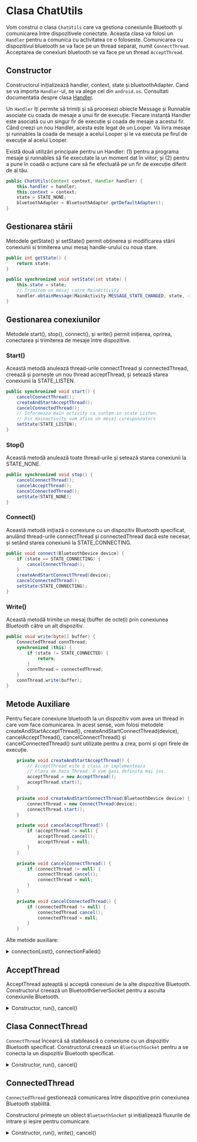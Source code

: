 # Clasa ChatUtils

Vom construi o clasa `ChatUtils` care va gestiona conexiunile Bluetooth și comunicarea între dispozitivele conectate.
Aceasta clasa va folosi un `Handler` pentru a comunica cu activitatea ce o foloseste. Comunicarea cu dispozitivul
bluetooth se va face pe un thread separat, numit `ConnectThread`. Acceptarea de conexiuni bluetooth se va face
pe un thread `AcceptThread`.


## Constructor
Constructorul inițializează handler, context, state și bluetoothAdapter.
Cand se va importa `Handler`-ul, se va alege cel din `android.os`. Consultati documentatia despre clasa [Handler](https://developer.android.com/reference/android/os/Handler).

Un `Handler` îți permite să trimiți și să procesezi obiecte Message și Runnable asociate cu coada de mesaje a unui fir de execuție. Fiecare instanță Handler este asociată cu un singur fir de execuție și coada de mesaje a acestui fir. Când creezi un nou Handler, acesta este legat de un Looper. Va livra mesaje și runnables la coada de mesaje a acelui Looper și le va executa pe firul de execuție al acelui Looper.

Există două utilizări principale pentru un Handler: (1) pentru a programa mesaje și runnables să fie executate la un moment dat în viitor; și (2) pentru a pune în coadă o acțiune care să fie efectuată pe un fir de execuție diferit de al tău.


```java
public ChatUtils(Context context, Handler handler) {
    this.handler = handler;
    this.context = context;
    state = STATE_NONE;
    bluetoothAdapter = BluetoothAdapter.getDefaultAdapter();
}
```

## Gestionarea stării
Metodele getState() și setState() permit obținerea și modificarea stării conexiunii si trimiterea unui mesaj handle-urului cu noua stare.


```java
public int getState() {
    return state;
}

public synchronized void setState(int state) {
    this.state = state;
    // Trimitem un mesaj catre MainActivity
    handler.obtainMessage(MainActivity.MESSAGE_STATE_CHANGED, state, -1).sendToTarget();
}
```

## Gestionarea conexiunilor
Metodele start(), stop(), connect(), și write() permit inițierea, oprirea, conectarea și trimiterea de mesaje între dispozitive.


### Start()
Această metodă anulează thread-urile connectThread și connectedThread, creează și pornește un nou thread acceptThread, și setează starea conexiunii la STATE_LISTEN.

```java
public synchronized void start() {
    cancelConnectThread();
    createAndStartAcceptThread();
    cancelConnectedThread();
    // Informeaza main activity ca suntem in state Listen.
    // Din mainactivity vom afisa un mesaj corespunzators
    setState(STATE_LISTEN);
}
```

### Stop()
Această metodă anulează toate thread-urile și setează starea conexiunii la STATE_NONE.

```java
public synchronized void stop() {
    cancelConnectThread();
    cancelAcceptThread();
    cancelConnectedThread();
    setState(STATE_NONE);
}
```

### Connect()
Această metodă inițiază o conexiune cu un dispozitiv Bluetooth specificat, anulând thread-urile connectThread și connectedThread dacă este necesar, și setând starea conexiunii la STATE_CONNECTING.

```java
public void connect(BluetoothDevice device) {
    if (state == STATE_CONNECTING) {
        cancelConnectThread();
    }
    createAndStartConnectThread(device);
    cancelConnectedThread();
    setState(STATE_CONNECTING);
}
```
### Write()
Această metodă trimite un mesaj (buffer de octeți) prin conexiunea Bluetooth către un alt dispozitiv.

```java
public void write(byte[] buffer) {
    ConnectedThread connThread;
    synchronized (this) {
        if (state != STATE_CONNECTED) {
            return;
        }
        connThread = connectedThread;
    }
    connThread.write(buffer);
}
```

## Metode Auxiliare

Pentru fiecare conexiune bluetooth la un dispozitiv vom
avea un thread in care vom face comunicarea. In acest
sense, vom folosi metodele createAndStartAcceptThread(), createAndStartConnectThread(device), cancelAcceptThread(), cancelConnectThread() și cancelConnectedThread() sunt utilizate pentru a crea, porni și opri firele de execuție.


```java
    private void createAndStartAcceptThread() {
        // AcceptThread este o clasa ce implementeaza
        // clasa de baza Thread. O vom gasi definita mai jos.
        acceptThread = new AcceptThread();
        acceptThread.start();
    }

    private void createAndStartConnectThread(BluetoothDevice device) {
        connectThread = new ConnectThread(device);
        connectThread.start();
    }

    private void cancelAcceptThread() {
        if (acceptThread != null) {
            acceptThread.cancel();
            acceptThread = null;
        }
    }

    private void cancelConnectThread() {
        if (connectThread != null) {
            connectThread.cancel();
            connectThread = null;
        }
    }

    private void cancelConnectedThread() {
        if (connectedThread != null) {
            connectedThread.cancel();
            connectedThread = null;
        }
    }
```

Alte metode auxiliare:

<details>
<summary> connectionLost(), connectionFailed() </summary>

```java
    private void connectionLost() {
        Message message = handler.obtainMessage(Constants.MESSAGE_TOAST);
        Bundle bundle = new Bundle();
        bundle.putString(Constants.TOAST, "Connection Lost");
        message.setData(bundle);
        handler.sendMessage(message);

        ChatUtils.this.start();
    }
```

```java
    private synchronized void connectionFailed() {
        Message message = handler.obtainMessage(Constants.MESSAGE_TOAST);
        Bundle bundle = new Bundle();
        bundle.putString(Constants.TOAST, "Cant connect to the device");
        message.setData(bundle);
        handler.sendMessage(message);

        ChatUtils.this.start();
    }
```

```java
     private synchronized void connected(BluetoothSocket socket, BluetoothDevice device) {
        if (connectThread != null) {
            connectThread.cancel();
            connectThread = null;
        }

        if (connectedThread != null) {
            connectedThread.cancel();
            connectedThread = null;
        }

        connectedThread = new ConnectedThread(socket);
        connectedThread.start();

        Message message = handler.obtainMessage(Constants.MESSAGE_DEVICE_NAME);
        Bundle bundle = new Bundle();
        if (ActivityCompat.checkSelfPermission(context, android.Manifest.permission.BLUETOOTH_CONNECT) != PackageManager.PERMISSION_GRANTED) {
            return;
        }
        bundle.putString(Constants.DEVICE_NAME, device.getName());
        message.setData(bundle);
        handler.sendMessage(message);

        setState(STATE_CONNECTED);
    }
```
</details>


## AcceptThread 
AcceptThread așteaptă și acceptă conexiuni de la alte dispozitive Bluetooth.
Constructorul creează un BluetoothServerSocket pentru a asculta conexiunile Bluetooth.

<details>
    <summary> Constructor, run(), cancel() </summary>

```java
public AcceptThread() {
    BluetoothServerSocket tmp = null;
    if (ActivityCompat.checkSelfPermission(context, android.Manifest.permission.BLUETOOTH_CONNECT) != PackageManager.PERMISSION_GRANTED) {
        return;
    }
    try {
        String APP_NAME = "BluetoothChatApp";
        tmp = bluetoothAdapter.listenUsingRfcommWithServiceRecord(APP_NAME, APP_UUID);
    } catch (IOException e) {
        Log.e("Accept->Constructor", e.toString());
    }

    serverSocket = tmp;
}
```

### Metoda Run()
Metoda run() așteaptă conexiuni și acceptă aceste conexiuni. În funcție de starea curentă, va apela metoda connected().

```java
public void run() {
    // ...
    if (socket != null) {
        switch (state) {
            case STATE_LISTEN:
            case STATE_CONNECTING:
                connected(socket, socket.getRemoteDevice());
                break;
            case STATE_NONE:
            case STATE_CONNECTED:
                try {
                    socket.close();
                } catch (IOException e) {
                    Log.e("Accept->CloseSocket", e.toString());
                }
                break;
        }
    }
}
```


### Metoda Cancel()
Această metodă închide serverSocket.

```java
public void cancel() {
    try {
        serverSocket.close();
    } catch (IOException e) {
        Log.e("Accept->CloseServer", e.toString());
    }
}
```

</details>

## Clasa ConnectThread
`ConnectThread` încearcă să stabilească o conexiune cu un dispozitiv Bluetooth specificat.
Constructorul creează un `BluetoothSocket` pentru a se conecta la un dispozitiv Bluetooth specificat.

<details>
    <summary> Constructor, run(), cancel() </summary>

```java
public ConnectThread(BluetoothDevice device) {
    this.device = device;
    if (ActivityCompat.checkSelfPermission(context, android.Manifest.permission.BLUETOOTH_CONNECT) != PackageManager.PERMISSION_GRANTED) {
        return;
    }
    BluetoothSocket tmp = null;
    try {
        tmp = device.createRfcommSocketToServiceRecord(APP_UUID);
    } catch (IOException e) {
        Log.e("Connect->Constructor", e.toString());
    }

    socket = tmp;
}
```
### Metoda run()
Metoda `run()` încearcă să stabilească o conexiune cu dispozitivul Bluetooth și, dacă reușește, apelează metoda `connected().`

```java
public void run() {
    // ...
    try {
        socket.connect();
    } catch (IOException e) {
        // ...
        connectionFailed();
        return;
    }

    synchronized (ChatUtils.this) {
        connectThread = null;
    }

    connected(socket, device);
}
```

### Metoda cancel()
Această metodă închide `socket`.

```java
public void cancel() {
    try {
        socket.close();
    } catch (IOException e) {
        Log.e("Connect->Cancel", e.toString());
    }
}
```

</details>

## ConnectedThread

`ConnectedThread` gestionează comunicarea între dispozitive prin conexiunea Bluetooth stabilită.

Constructorul primește un obiect `BluetoothSocket` și inițializează fluxurile de intrare și ieșire pentru comunicare.

<details>
    <summary> Constructor, run(), write(), cancel() </summary>

```java
public ConnectedThread(BluetoothSocket socket) {
    this.socket = socket;

    InputStream tmpIn = null;
    OutputStream tmpOut = null;

    try {
        tmpIn = socket.getInputStream();
        tmpOut = socket.getOutputStream();
    } catch (IOException e) {
        Log.d("Connected->Constructor", e.toString());
    }

    inputStream = tmpIn;
    outputStream = tmpOut;
}
```

### Run()
Metoda `run()` citește în mod continuu datele primite prin fluxul de intrare și trimite mesajele către handler.

```java
public void run() {
    byte[] buffer = new byte[1024];
    int bytes;

    while (true) {
        try {
            bytes = inputStream.read(buffer);
            handler.obtainMessage(MainActivity.MESSAGE_READ, bytes, -1, buffer).sendToTarget();
        } catch (IOException e) {
            connectionLost();
        }
    }
}
```

### Write()
Metoda write() trimite datele prin fluxul de ieșire și trimite un mesaj către handler.

```java
public void write(byte[] buffer) {
    try {
        outputStream.write(buffer);
        handler.obtainMessage(MainActivity.MESSAGE_WRITE, -1, -1, buffer).sendToTarget();
    } catch (IOException e) {
        Log.d("Connected->Write", e.toString());
    }
}
```

### Cancel()
Metoda cancel() închide conexiunea Bluetooth prin închiderea obiectului BluetoothSocket.

```java
public void cancel() {
    try {
        socket.close();
    } catch (IOException e) {
        Log.d("Connected->Cancel", e.toString());
    }
}
```

</details>








